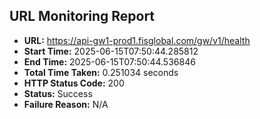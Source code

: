 ## URL Monitoring Report

- **URL:** https://api-gw1-prod1.fisglobal.com/gw/v1/health
- **Start Time:** 2025-06-15T07:50:44.285812
- **End Time:** 2025-06-15T07:50:44.536846
- **Total Time Taken:** 0.251034 seconds
- **HTTP Status Code:** 200
- **Status:** Success
- **Failure Reason:** N/A
